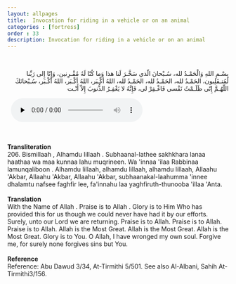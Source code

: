 ```yaml
---
layout: allpages
title:  Invocation for riding in a vehicle or on an animal
categories : [fortress]
order : 33
description: Invocation for riding in a vehicle or on an animal
---
```

&nbsp;
<div class="arabictext" dir="RTL">

بِسْـمِ اللهِ وَالْحَمْـدُ لله، سُـبْحانَ الّذي سَخَّـرَ لَنا هذا وَما كُنّا لَهُ مُقْـرِنين، وَإِنّا إِلى رَبِّنا لَمُنـقَلِبون، الحَمْـدُ لله، الحَمْـدُ لله، الحَمْـدُ لله، اللهُ أكْـبَر، اللهُ أكْـبَر، اللهُ أكْـبَر، سُـبْحانَكَ اللّهُـمَّ إِنّي ظَلَـمْتُ نَفْسي فَاغْـفِرْ لي، فَإِنَّهُ لا يَغْفِـرُ الذُّنوبَ إِلاّ أَنْـت

</div>
&nbsp;


<audio controls  preload="none">
  <source src="{{ site.baseurl }}/audio/fortress/206.mp3" type="audio/mpeg">
Your browser does not support the audio element.
</audio>

&nbsp;
<div class="duaextra" tabindex="0">
<div><strong>Transliteration</strong></div>
<div class="extra">206. Bismillaah , Alhamdu lillaah . Subhaanal-lathee sakhkhara lanaa haathaa wa maa kunnaa lahu muqrineen. Wa 'innaa 'ilaa Rabbinaa lamunqaliboon . Alhamdu lillaah, alhamdu lillaah, alhamdu lillaah, Allaahu 'Akbar, Allaahu 'Akbar, Allaahu 'Akbar, subhaanakal-laahumma 'innee dhalamtu nafsee faghfir lee, fa'innahu laa yaghfiruth-thunooba 'illaa 'Anta.</div>
</div>
&nbsp;
<div class="duaextra" tabindex="0">
<div><strong>Translation</strong></div>
<div class="extra">With the Name of Allah . Praise is to Allah . Glory is to Him Who has provided this for us though we could never have had it by our efforts. Surely, unto our Lord we are returning. Praise is to Allah. Praise is to Allah. Praise is to Allah. Allah is the Most Great. Allah is the Most Great. Allah is the Most Great. Glory is to You. O Allah, I have wronged my own soul. Forgive me, for surely none forgives sins but You.</div>
</div>
&nbsp;
<div class="duaextra" tabindex="0">
<div><strong>Reference</strong></div>
<div class="extra">Reference: Abu Dawud 3/34, At-Tirmithi 5/501. See also Al-Albani, Sahih At-Tirmithi3/156.</div>
</div>
